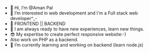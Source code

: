 - 👋 Hi, I’m @Aman Pal
- 👀 I’m interested in web development and I'm a Full stack web developer^_-
- 📖 FRONTEND || BACKEND 
- 🤞 I am always ready to have new experiences, learn new things.
- 😎 My expertise to create perfect responsive website:-)
-    Also work on PHP  as a backend.
- 🌱 I’m currently learning and working on backend (learn node.js)   


<!---
Aman-Pal00/Aman-Pal00 is a ✨ special ✨ repository because its `README.md` (this file) appears on your GitHub profile.
You can click the Preview link to take a look at your changes.
--->
